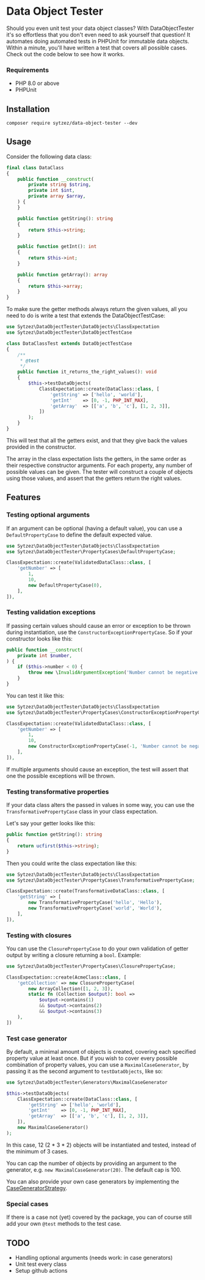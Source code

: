 # Data Object Tester

Should you even unit test your data object classes? 
With DataObjectTester it's so effortless that you don't even need to ask yourself that question!
It automates doing automated tests in PHPUnit for immutable data objects.
Within a minute, you'll have written a test that covers all possible cases.
Check out the code below to see how it works.

### Requirements

- PHP 8.0 or above
- PHPUnit

## Installation

`composer require sytzez/data-object-tester --dev`

## Usage

Consider the following data class:

```php
final class DataClass
{
    public function __construct(
        private string $string,
        private int $int,
        private array $array,
    ) {
    }

    public function getString(): string
    {
        return $this->string;
    }

    public function getInt(): int
    {
        return $this->int;
    }

    public function getArray(): array
    {
        return $this->array;
    }
}
```

To make sure the getter methods always return the given values, all you need to do is write a test that extends the DataObjectTestCase:

```php
use Sytzez\DataObjectTester\DataObjects\ClassExpectation
use Sytzez\DataObjectTester\DataObjectTestCase

class DataClassTest extends DataObjectTestCase
{
    /**
     * @test
     */
    public function it_returns_the_right_values(): void
    {
        $this->testDataObjects(
            ClassExpectation::create(DataClass::class, [
                'getString' => ['hello', 'world'],
                'getInt'    => [0, -1, PHP_INT_MAX],
                'getArray'  => [['a', 'b', 'c'], [1, 2, 3]],
            ])
        );
    }
}
```

This will test that all the getters exist, and that they give back the values provided in the constructor.

The array in the class expectation lists the getters, in the same order as their respective constructor arguments.
For each property, any number of possible values can be given. 
The tester will construct a couple of objects using those values, and assert that the getters return the right values.

## Features

### Testing optional arguments

If an argument can be optional (having a default value), you can use a `DefaultPropertyCase` to define the default expected value.

```php
use Sytzez\DataObjectTester\DataObjects\ClassExpectation
use Sytzez\DataObjectTester\PropertyCases\DefaultPropertyCase;

ClassExpectation::create(ValidatedDataClass::class, [
    'getNumber' => [
        1, 
        10,
        new DefaultPropertyCase(0),
    ],
]),
```

### Testing validation exceptions

If passing certain values should cause an error or exception to be thrown during instantiation,
use the `ConstructorExceptionPropertyCase`. So if your constructor looks like this:

```php
public function __construct(
    private int $number,
) {
    if ($this->number < 0) {
        throw new \InvalidArgumentException('Number cannot be negative');
    }
}
```

You can test it like this:

```php
use Sytzez\DataObjectTester\DataObjects\ClassExpectation
use Sytzez\DataObjectTester\PropertyCases\ConstructorExceptionPropertyCase;

ClassExpectation::create(ValidatedDataClass::class, [
    'getNumber' => [
        1, 
        10,
        new ConstructorExceptionPropertyCase(-1, 'Number cannot be negative'),
    ],
]),
```

If multiple arguments should cause an exception, the test will assert that one the possible exceptions will be thrown.

### Testing transformative properties

If your data class alters the passed in values in some way, you can use the `TransformativePropertyCase` class in your class expectation.

Let's say your getter looks like this:

```php
public function getString(): string
{
    return ucfirst($this->string);
}
```

Then you could write the class expectation like this:

```php
use Sytzez\DataObjectTester\DataObjects\ClassExpectation
use Sytzez\DataObjectTester\PropertyCases\TransformativePropertyCase;

ClassExpectation::create(TransformativeDataClass::class, [
    'getString' => [
        new TransformativePropertyCase('hello', 'Hello'),
        new TransformativePropertyCase('world', 'World'),
    ],
]),
```

### Testing with closures

You can use the `ClosurePropertyCase` to do your own validation of getter output by writing a closure returning a `bool`.
Example:

```php
use Sytzez\DataObjectTester\PropertyCases\ClosurePropertyCase;

ClassExpectation::create(AcmeClass::class, [
    'getCollection' => new ClosurePropertyCase(
        new ArrayCollection([1, 2, 3]),
        static fn (Collection $output): bool =>
            $output->contains(1)
            && $output->contains(2)
            && $output->contains(3)
    ),
])
```

### Test case generator

By default, a minimal amount of objects is created, covering each specified property value at least once.
But if you wish to cover every possible combination of property values, you can use a `MaximalCaseGenerator`,
by passing it as the second argument to `testDataObjects`, like so:

```php
use Sytzez\DataObjectTester\Generators\MaximalCaseGenerator

$this->testDataObjects(
    ClassExpectation::create(DataClass::class, [
        'getString' => ['hello', 'world'],
        'getInt'    => [0, -1, PHP_INT_MAX],
        'getArray'  => [['a', 'b', 'c'], [1, 2, 3]],
    ]),
    new MaximalCaseGenerator()
);
```

In this case, 12 (2 * 3 * 2) objects will be instantiated and tested, instead of the minimum of 3 cases.

You can cap the number of objects by providing an argument to the generator, e.g. `new MaximalCaseGenerator(20)`.
The default cap is 100.

You can also provide your own case generators by implementing the [CaseGeneratorStrategy](src/Contracts/Generators/CaseGeneratorStrategy.php).

### Special cases

If there is a case not (yet) covered by the package, you can of course still add your own `@test` methods to the test case.

## TODO

- Handling optional arguments (needs work: in case generators)
- Unit test every class
- Setup github actions
